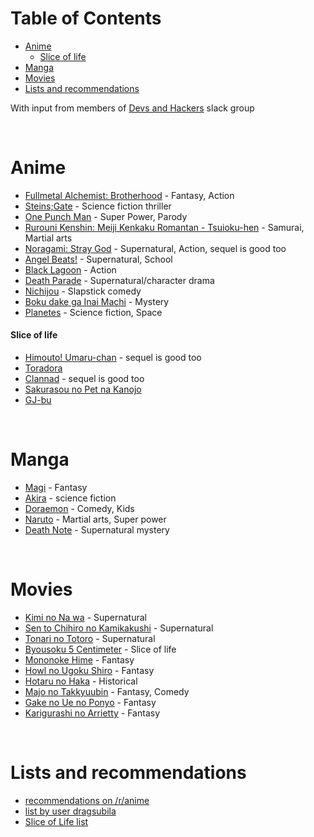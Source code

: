 # <a name="table-of-contents"></a>Table of Contents

* [Anime](#anime)
    * [Slice of life](#slice-of-life)
* [Manga](#manga)
* [Movies](#movies)
* [Lists and recommendations](#lists-and-recommendations)

With input from members of [Devs and Hackers](http://devup.in/) slack group

<br>

# <a name="anime"></a>Anime

* [Fullmetal Alchemist: Brotherhood](https://myanimelist.net/anime/5114/Fullmetal_Alchemist__Brotherhood) - Fantasy, Action
* [Steins;Gate](https://myanimelist.net/anime/9253/Steins_Gate) - Science fiction thriller
* [One Punch Man](https://myanimelist.net/anime/30276/One_Punch_Man) - Super Power, Parody
* [Rurouni Kenshin: Meiji Kenkaku Romantan - Tsuioku-hen](https://myanimelist.net/anime/44/Rurouni_Kenshin__Meiji_Kenkaku_Romantan_-_Tsuioku-hen) - Samurai, Martial arts
* [Noragami: Stray God](https://myanimelist.net/anime/20507/Noragami) - Supernatural, Action, sequel is good too
* [Angel Beats!](https://myanimelist.net/anime/6547/Angel_Beats) - Supernatural, School
* [Black Lagoon](https://myanimelist.net/anime/889/Black_Lagoon) - Action
* [Death Parade](https://myanimelist.net/anime/28223/Death_Parade) - Supernatural/character drama
* [Nichijou](https://myanimelist.net/anime/10165/Nichijou) - Slapstick comedy
* [Boku dake ga Inai Machi](https://myanimelist.net/anime/31043/Boku_dake_ga_Inai_Machi) - Mystery
* [Planetes](https://myanimelist.net/anime/329/Planetes) - Science fiction, Space

#### <a name="slice-of-life"></a>Slice of life

* [Himouto! Umaru-chan](https://myanimelist.net/anime/28825/Himouto_Umaru-chan) - sequel is good too
* [Toradora](https://myanimelist.net/anime/4224/Toradora)
* [Clannad](https://myanimelist.net/anime/2167/Clannad) - sequel is good too
* [Sakurasou no Pet na Kanojo](https://myanimelist.net/anime/13759/Sakurasou_no_Pet_na_Kanojo)
* [GJ-bu](https://myanimelist.net/anime/14811/GJ-bu) 

<br>

# <a name="manga"></a>Manga

* [Magi](https://myanimelist.net/manga/14790/Magi) - Fantasy
* [Akira](https://myanimelist.net/manga/664/Akira) - science fiction
* [Doraemon](https://myanimelist.net/manga/1032/Doraemon) - Comedy, Kids
* [Naruto](https://myanimelist.net/manga/11/Naruto) - Martial arts, Super power
* [Death Note](https://myanimelist.net/manga/21/Death_Note) - Supernatural mystery

<br>

# <a name="movies"></a>Movies

* [Kimi no Na wa](https://myanimelist.net/anime/32281/Kimi_no_Na_wa) - Supernatural
* [Sen to Chihiro no Kamikakushi](https://myanimelist.net/anime/199/Sen_to_Chihiro_no_Kamikakushi) - Supernatural
* [Tonari no Totoro](https://myanimelist.net/anime/523/Tonari_no_Totoro) - Supernatural
* [Byousoku 5 Centimeter](https://myanimelist.net/anime/1689/Byousoku_5_Centimeter) - Slice of life
* [Mononoke Hime](https://myanimelist.net/anime/164/Mononoke_Hime) - Fantasy
* [Howl no Ugoku Shiro](https://myanimelist.net/anime/431/Howl_no_Ugoku_Shiro) - Fantasy
* [Hotaru no Haka](https://myanimelist.net/anime/578/Hotaru_no_Haka) - Historical
* [Majo no Takkyuubin](https://myanimelist.net/anime/512/Majo_no_Takkyuubin) - Fantasy, Comedy
* [Gake no Ue no Ponyo](https://myanimelist.net/anime/2890/Gake_no_Ue_no_Ponyo) - Fantasy
* [Karigurashi no Arrietty](https://myanimelist.net/anime/7711/Karigurashi_no_Arrietty) - Fantasy

<br>

# <a name="lists-and-recommendations"></a>Lists and recommendations

* [recommendations on /r/anime](https://www.reddit.com/r/anime/wiki/recommendations)
* [list by user dragsubila](https://myanimelist.net/animelist/dragsubila?status=7&order=4&order2=0)
* [Slice of Life list](https://myanimelist.net/anime/genre/36/Slice_of_Life)

